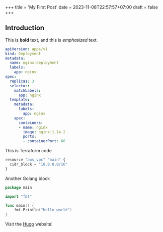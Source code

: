 +++
title = 'My First Post'
date = 2023-11-08T22:57:57+07:00
draft = false
+++
## Introduction

This is **bold** text, and this is *emphasized* text.

```yaml
apiVersion: apps/v1
kind: Deployment
metadata:
  name: nginx-deployment
  labels:
    app: nginx
spec:
  replicas: 3
  selector:
    matchLabels:
      app: nginx
  template:
    metadata:
      labels:
        app: nginx
    spec:
      containers:
      - name: nginx
        image: nginx:1.14.2
        ports:
        - containerPort: 80
```

This is Terraform code

```javascript
resource "aws_vpc" "main" {
  cidr_block = "10.0.0.0/16"
}
```

Another Golang block

```go
package main

import "fmt"

func main() {
    fmt.Println("hello world")
}
```

Visit the [Hugo](https://gohugo.io) website!
